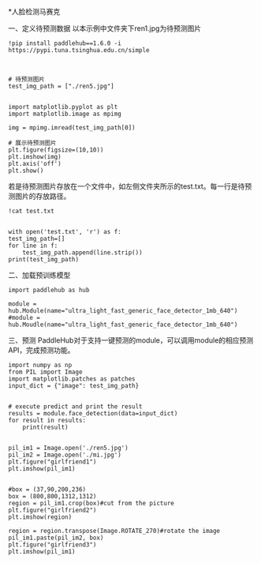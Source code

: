 *人脸检测马赛克

一、定义待预测数据 以本示例中文件夹下ren1.jpg为待预测图片

    !pip install paddlehub==1.6.0 -i https://pypi.tuna.tsinghua.edu.cn/simple
    
    
    
    # 待预测图片
    test_img_path = ["./ren5.jpg"]


    import matplotlib.pyplot as plt 
    import matplotlib.image as mpimg 

    img = mpimg.imread(test_img_path[0]) 

    # 展示待预测图片
    plt.figure(figsize=(10,10))
    plt.imshow(img) 
    plt.axis('off') 
    plt.show()
    
    
若是待预测图片存放在一个文件中，如左侧文件夹所示的test.txt。每一行是待预测图片的存放路径。

    !cat test.txt
    
    
    with open('test.txt', 'r') as f:
    test_img_path=[]
    for line in f:
        test_img_path.append(line.strip())
    print(test_img_path)


二、加载预训练模型

    import paddlehub as hub

    module = hub.Module(name="ultra_light_fast_generic_face_detector_1mb_640")
    #module = hub.Moudle(name="ultra_light_fast_generic_face_detector_1mb_640")


三、预测 PaddleHub对于支持一键预测的module，可以调用module的相应预测API，完成预测功能。

    import numpy as np
    from PIL import Image
    import matplotlib.patches as patches
    input_dict = {"image": test_img_path}


    # execute predict and print the result
    results = module.face_detection(data=input_dict)
    for result in results:
        print(result)


    pil_im1 = Image.open('./ren5.jpg')
    pil_im2 = Image.open('./mi.jpg')
    plt.figure("girlfriend1")
    plt.imshow(pil_im1)


    #box = (37,90,200,236)
    box = (800,800,1312,1312)
    region = pil_im1.crop(box)#cut from the picture
    plt.figure("girlfriend2")
    plt.imshow(region)

    region = region.transpose(Image.ROTATE_270)#rotate the image
    pil_im1.paste(pil_im2, box)
    plt.figure("girlfriend3")
    plt.imshow(pil_im1)


    
    
 
 
